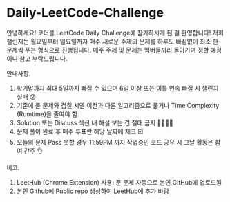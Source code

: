 # Daily-LeetCode-Challenge

안녕하세요! 코더블 LeetCode Daily Challenge에 참가하시게 된 걸 환영합니다!
저희 챌린지는 월요일부터 일요일까지 매주 새로운 주제의 문제를 하루도 빠짐없이 최소 한 문제씩 푸는 형식으로 진행됩니다.
매주 주제 및 문제는 맴버들끼리 돌아가며 정할 예정이니 참고 부탁드립니다.

안내사항.
1. 학기말까지 최대 5일까지 빠질 수 있으며 6일 이상 또는 이틀 연속 빠질 시 챌린지 실패 😰
2. 기존에 푼 문제와 겹칠 시엔 이전과 다른 알고리즘으로 풀거나 Time Complexity (Rumtime)을 줄여야 함.
3. Solution 또는 Discuss 섹션 내 해설 보는 건 절대 금지 🙅‍♀️🙅‍♂️ 
4. 문제 풀이 완료 후 매주 투표란 해당 날짜에 체크 ☑️
5. 오늘의 문제 Pass 못할 경우 11:59PM 까지 작업중인 코드 공유 시 그날 활동은 참여 간주 👌

비고.
1. LeetHub (Chrome Extension) 사용: 푼 문제 자동으로 본인 GitHub에 업로드됨
2. 본인 Github에 Public repo 생성하여 LeetHub에 추가 바람
